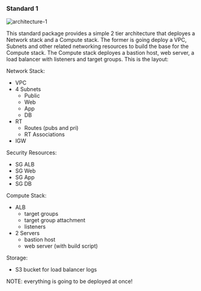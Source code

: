 ### Standard 1

![architecture-1](https://personal-website-assets.s3.amazonaws.com/Projects/architectures.png)

This standard package provides a simple 2 tier architecture that deployes a Network stack and a Compute stack. The former is going deploy a VPC, Subnets and other related networking resources to build the base for the Compute stack. The Compute stack deployes a bastion host, web server, a load balancer with listeners and target groups. This is the layout:

Network Stack:
- VPC
- 4 Subnets
  - Public
  - Web
  - App
  - DB
- RT
  - Routes (pubs and pri)
  - RT Associations
- IGW

Security Resources:
- SG ALB
- SG Web
- SG App
- SG DB

Compute Stack:
- ALB
  - target groups
  - target group attachment
  - listeners
- 2 Servers
  - bastion host
  - web server (with build script)

Storage:
- S3 bucket for load balancer logs

NOTE: everything is going to be deployed at once!